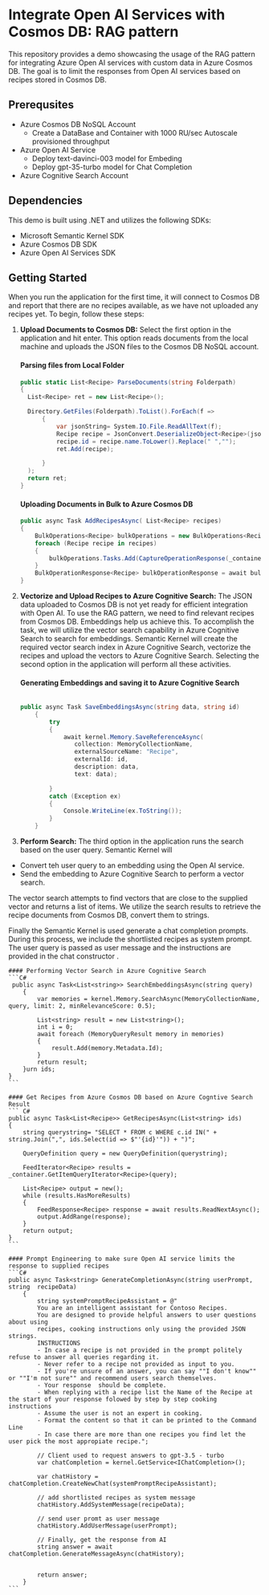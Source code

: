# Integrate Open AI Services with Cosmos DB: RAG pattern
This repository provides a demo showcasing the usage of the RAG pattern for integrating Azure Open AI services with custom data in Azure Cosmos DB. The goal is to limit the responses from Open AI services based on recipes stored in Cosmos DB.

## Prerequsites
- Azure Cosmos DB NoSQL Account
    - Create a DataBase and Container with 1000 RU/sec Autoscale provisioned throughput    
- Azure Open AI Service
    - Deploy text-davinci-003 model for Embeding
    - Deploy gpt-35-turbo model for Chat Completion
- Azure Cognitive Search Account
  
## Dependencies
This demo is built using .NET and utilizes the following SDKs:
-	Microsoft Semantic Kernel SDK
-	Azure Cosmos DB SDK
-	Azure Open AI Services SDK

## Getting Started
When you run the application for the first time, it will connect to Cosmos DB and report that there are no recipes available, as we have not uploaded any recipes yet.
To begin, follow these steps:
1)	**Upload Documents to Cosmos DB:** Select the first option in the application and hit enter. This option reads documents from the local machine and uploads the JSON files to the Cosmos DB NoSQL account.
    #### Parsing files from Local Folder
    ``` C#
    public static List<Recipe> ParseDocuments(string Folderpath)
    {
      List<Recipe> ret = new List<Recipe>();
    
      Directory.GetFiles(Folderpath).ToList().ForEach(f =>
          {
              var jsonString= System.IO.File.ReadAllText(f);
              Recipe recipe = JsonConvert.DeserializeObject<Recipe>(jsonString);
              recipe.id = recipe.name.ToLower().Replace(" ","");
              ret.Add(recipe);
    
          }
      );
      return ret;    
    }
    
    ```

    ####  Uploading Documents in Bulk to Azure Cosmos DB
    ```C#
    public async Task AddRecipesAsync( List<Recipe> recipes)
    {
        BulkOperations<Recipe> bulkOperations = new BulkOperations<Recipe>(recipes.Count);
        foreach (Recipe recipe in recipes)
        {
            bulkOperations.Tasks.Add(CaptureOperationResponse(_container.CreateItemAsync(recipe, new PartitionKey(recipe.id)), recipe));
        }
        BulkOperationResponse<Recipe> bulkOperationResponse = await bulkOperations.ExecuteAsync();
    }
    ```

3)	**Vectorize and Upload Recipes to Azure Cognitive Search:** The JSON data uploaded to Cosmos DB is not yet ready for efficient integration with Open AI. To use the RAG pattern, we need to find relevant recipes from Cosmos DB. Embeddings help us achieve this. To accomplish the task, we will utilize the vector search capability in Azure Cognitive Search to search for embeddings. Semantic Kernel will create the required vector search index in Azure Cognitive Search, vectorize the recipes and upload the vectors to Azure Cognitive Search. Selecting the second option in the application will perform all these activities.

    #### Generating Embeddings  and saving it to Azure Cognitive Search

    ```C#
   
    public async Task SaveEmbeddingsAsync(string data, string id)
        {
            try
            {
                await kernel.Memory.SaveReferenceAsync(
                   collection: MemoryCollectionName,
                   externalSourceName: "Recipe",
                   externalId: id,
                   description: data,
                   text: data);

            }
            catch (Exception ex)
            {
                Console.WriteLine(ex.ToString());   
            }
        }

    ```   


    
4)	**Perform Search:** The third option in the application runs the search based on the user query. Semantic Kernel will
- Convert teh user query to an embedding using the Open AI service. 
- Send the embedding to Azure Cognitive Search to perform a vector search.

The vector search attempts to find vectors that are close to the supplied vector and returns a list of items. We utilize the search results to retrieve the recipe documents from Cosmos DB, convert them to strings.

Finally  the Semantic Kernel is used generate a  chat completion  prompts. During this process, we  include the shortlisted recipes as system prompt. The user query is passed as user message and the instructions are provided in the chat  constructor .

    

    #### Performing Vector Search in Azure Cognitive Search
  	```C#
     public async Task<List<string>> SearchEmbeddingsAsync(string query)
        {
            var memories = kernel.Memory.SearchAsync(MemoryCollectionName, query, limit: 2, minRelevanceScore: 0.5);

            List<string> result = new List<string>();   
            int i = 0;
            await foreach (MemoryQueryResult memory in memories)
            {
                result.Add(memory.Metadata.Id);
            }
            return result;
        }urn ids; 
    }
    ```

    #### Get Recipes from Azure Cosmos DB based on Azure Cogntive Search Result
  	``` C#
    public async Task<List<Recipe>> GetRecipesAsync(List<string> ids)
    {
        string querystring= "SELECT * FROM c WHERE c.id IN(" + string.Join(",", ids.Select(id => $"'{id}'")) + ")";

        QueryDefinition query = new QueryDefinition(querystring);

        FeedIterator<Recipe> results = _container.GetItemQueryIterator<Recipe>(query);

        List<Recipe> output = new();
        while (results.HasMoreResults)
        {
            FeedResponse<Recipe> response = await results.ReadNextAsync();
            output.AddRange(response);
        }
        return output;
    }
    ```
   
    #### Prompt Engineering to make sure Open AI service limits the response to supplied recipes
    ```C#
    public async Task<string> GenerateCompletionAsync(string userPrompt, string  recipeData)
        {
            string systemPromptRecipeAssistant = @"
            You are an intelligent assistant for Contoso Recipes. 
            You are designed to provide helpful answers to user questions about using
            recipes, cooking instructions only using the provided JSON strings.
            INSTRUCTIONS
            - In case a recipe is not provided in the prompt politely refuse to answer all queries regarding it. 
            - Never refer to a recipe not provided as input to you.
            - If you're unsure of an answer, you can say ""I don't know"" or ""I'm not sure"" and recommend users search themselves.        
            - Your response  should be complete. 
            - When replying with a recipe list the Name of the Recipe at the start of your response folowed by step by step cooking instructions
            - Assume the user is not an expert in cooking.
            - Format the content so that it can be printed to the Command Line 
            - In case there are more than one recipes you find let the user pick the most appropiate recipe.";

            // Client used to request answers to gpt-3.5 - turbo
            var chatCompletion = kernel.GetService<IChatCompletion>();

            var chatHistory = chatCompletion.CreateNewChat(systemPromptRecipeAssistant);

            // add shortlisted recipes as system message
            chatHistory.AddSystemMessage(recipeData);

            // send user promt as user message
            chatHistory.AddUserMessage(userPrompt);

            // Finally, get the response from AI
            string answer = await chatCompletion.GenerateMessageAsync(chatHistory);


            return answer;
        }
    ```
